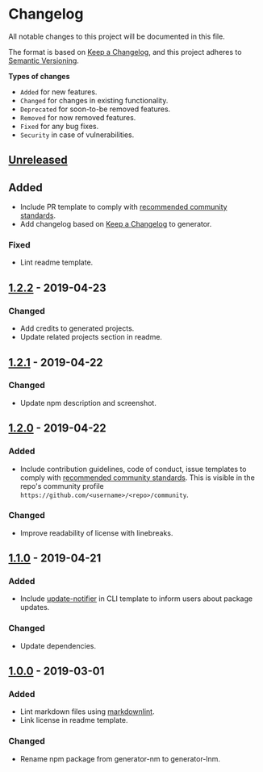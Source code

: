 # Changelog

All notable changes to this project will be documented in this file.

The format is based on [Keep a Changelog](https://keepachangelog.com/en/1.0.0/),
and this project adheres to [Semantic Versioning](https://semver.org/spec/v2.0.0.html).

**Types of changes**

- `Added` for new features.
- `Changed` for changes in existing functionality.
- `Deprecated` for soon-to-be removed features.
- `Removed` for now removed features.
- `Fixed` for any bug fixes.
- `Security` in case of vulnerabilities.

## [Unreleased]

## Added

- Include PR template to comply with [recommended community standards](https://opensource.guide).
- Add changelog based on [Keep a Changelog](https://keepachangelog.com/en/1.0.0/) to generator.

### Fixed

- Lint readme template.

## [1.2.2] - 2019-04-23

### Changed

- Add credits to generated projects.
- Update related projects section in readme.

## [1.2.1] - 2019-04-22

### Changed

- Update npm description and screenshot.

## [1.2.0] - 2019-04-22

### Added

- Include contribution guidelines, code of conduct, issue templates to comply with [recommended community standards](https://opensource.guide).
This is visible in the repo's community profile `https://github.com/<username>/<repo>/community`.

### Changed

- Improve readability of license with linebreaks.

## [1.1.0] - 2019-04-21

### Added

- Include [update-notifier](https://github.com/yeoman/update-notifier) in CLI template to inform users about package updates.

### Changed

- Update dependencies.

## [1.0.0] - 2019-03-01

### Added

- Lint markdown files using [markdownlint](https://github.com/DavidAnson/markdownlint).
- Link license in readme template.

### Changed

- Rename npm package from generator-nm to generator-lnm.

[unreleased]: https://github.com/rodrigobdz/generator-lnm/compare/v1.2.2...HEAD
[1.2.2]: https://github.com/rodrigobdz/generator-lnm/compare/v1.2.1...v1.2.2
[1.2.1]: https://github.com/rodrigobdz/generator-lnm/compare/v1.2.0...v1.2.1
[1.2.0]: https://github.com/rodrigobdz/generator-lnm/compare/v1.1.0...v1.2.0
[1.1.0]: https://github.com/rodrigobdz/generator-lnm/compare/v1.0.0...v1.1.0
[1.0.0]: https://github.com/rodrigobdz/generator-lnm/compare/8711e3ae187acf7f73744f5763894188251515bf...v1.0.0
